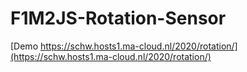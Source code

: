 # F1M2JS-Rotation-Sensor   

[Demo https://schw.hosts1.ma-cloud.nl/2020/rotation/](https://schw.hosts1.ma-cloud.nl/2020/rotation/)  
